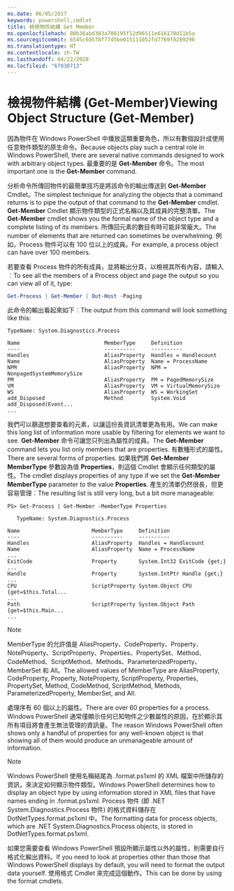 ```yaml
---
ms.date: 06/05/2017
keywords: powershell,cmdlet
title: 檢視物件結構 Get Member
ms.openlocfilehash: 80b36abd303a708195f12d96511e616178d11b5a
ms.sourcegitcommit: 6545c60578f7745be015111052fd7769f8289296
ms.translationtype: HT
ms.contentlocale: zh-TW
ms.lasthandoff: 04/22/2020
ms.locfileid: "67030713"
---
```

# <a name="viewing-object-structure-get-member"></a><span data-ttu-id="a8d88-103">檢視物件結構 (Get-Member)</span><span class="sxs-lookup"><span data-stu-id="a8d88-103">Viewing Object Structure (Get-Member)</span></span>

<span data-ttu-id="a8d88-104">因為物件在 Windows PowerShell 中播放這類重要角色，所以有數個設計成使用任意物件類型的原生命令。</span><span class="sxs-lookup"><span data-stu-id="a8d88-104">Because objects play such a central role in Windows PowerShell, there are several native commands designed to work with arbitrary object types.</span></span> <span data-ttu-id="a8d88-105">最重要的是 **Get-Member** 命令。</span><span class="sxs-lookup"><span data-stu-id="a8d88-105">The most important one is the **Get-Member** command.</span></span>

<span data-ttu-id="a8d88-106">分析命令所傳回物件的最簡單技巧是將該命令的輸出傳送到 **Get-Member** Cmdlet。</span><span class="sxs-lookup"><span data-stu-id="a8d88-106">The simplest technique for analyzing the objects that a command returns is to pipe the output of that command to the **Get-Member** cmdlet.</span></span> <span data-ttu-id="a8d88-107">**Get-Member** Cmdlet 顯示物件類型的正式名稱以及其成員的完整清單。</span><span class="sxs-lookup"><span data-stu-id="a8d88-107">The **Get-Member** cmdlet shows you the formal name of the object type and a complete listing of its members.</span></span> <span data-ttu-id="a8d88-108">所傳回元素的數目有時可能非常龐大。</span><span class="sxs-lookup"><span data-stu-id="a8d88-108">The number of elements that are returned can sometimes be overwhelming.</span></span> <span data-ttu-id="a8d88-109">例如，Process 物件可以有 100 位以上的成員。</span><span class="sxs-lookup"><span data-stu-id="a8d88-109">For example, a process object can have over 100 members.</span></span>

<span data-ttu-id="a8d88-110">若要查看 Process 物件的所有成員，並將輸出分頁，以檢視其所有內容，請輸入︰</span><span class="sxs-lookup"><span data-stu-id="a8d88-110">To see all the members of a Process object and page the output so you can view all of it, type:</span></span>

```powershell
Get-Process | Get-Member | Out-Host -Paging
```

<span data-ttu-id="a8d88-111">此命令的輸出看起來如下︰</span><span class="sxs-lookup"><span data-stu-id="a8d88-111">The output from this command will look something like this:</span></span>

```output
TypeName: System.Diagnostics.Process

Name                           MemberType     Definition
----                           ----------     ----------
Handles                        AliasProperty  Handles = Handlecount
Name                           AliasProperty  Name = ProcessName
NPM                            AliasProperty  NPM = NonpagedSystemMemorySize
PM                             AliasProperty  PM = PagedMemorySize
VM                             AliasProperty  VM = VirtualMemorySize
WS                             AliasProperty  WS = WorkingSet
add_Disposed                   Method         System.Void add_Disposed(Event...
...
```

<span data-ttu-id="a8d88-112">我們可以篩選想要查看的元素，以讓這份長資訊清單更為有用。</span><span class="sxs-lookup"><span data-stu-id="a8d88-112">We can make this long list of information more usable by filtering for elements we want to see.</span></span> <span data-ttu-id="a8d88-113">**Get-Member** 命令可讓您只列出為屬性的成員。</span><span class="sxs-lookup"><span data-stu-id="a8d88-113">The **Get-Member** command lets you list only members that are properties.</span></span> <span data-ttu-id="a8d88-114">有數種形式的屬性。</span><span class="sxs-lookup"><span data-stu-id="a8d88-114">There are several forms of properties.</span></span> <span data-ttu-id="a8d88-115">如果我們將 **Get-Member MemberType** 參數設為值 **Properties**，則這個 Cmdlet 會顯示任何類型的屬性。</span><span class="sxs-lookup"><span data-stu-id="a8d88-115">The cmdlet displays properties of any type if we set the **Get-Member MemberType** parameter to the value **Properties**.</span></span> <span data-ttu-id="a8d88-116">產生的清單仍然很長，但更容易管理︰</span><span class="sxs-lookup"><span data-stu-id="a8d88-116">The resulting list is still very long, but a bit more manageable:</span></span>

```
PS> Get-Process | Get-Member -MemberType Properties

   TypeName: System.Diagnostics.Process

Name                       MemberType     Definition
----                       ----------     ----------
Handles                    AliasProperty  Handles = Handlecount
Name                       AliasProperty  Name = ProcessName
...
ExitCode                   Property       System.Int32 ExitCode {get;}
...
Handle                     Property       System.IntPtr Handle {get;}
...
CPU                        ScriptProperty System.Object CPU {get=$this.Total...
...
Path                       ScriptProperty System.Object Path {get=$this.Main...
...
```

> [!NOTE]
> <span data-ttu-id="a8d88-117">MemberType 的允許值是 AliasProperty、CodeProperty、Property、NoteProperty、ScriptProperty、Properties、PropertySet、Method、CodeMethod、ScriptMethod、Methods、ParameterizedProperty、MemberSet 和 All。</span><span class="sxs-lookup"><span data-stu-id="a8d88-117">The allowed values of MemberType are AliasProperty, CodeProperty, Property, NoteProperty, ScriptProperty, Properties, PropertySet, Method, CodeMethod, ScriptMethod, Methods, ParameterizedProperty, MemberSet, and All.</span></span>

<span data-ttu-id="a8d88-118">處理序有 60 個以上的屬性。</span><span class="sxs-lookup"><span data-stu-id="a8d88-118">There are over 60 properties for a process.</span></span> <span data-ttu-id="a8d88-119">Windows PowerShell 通常僅顯示任何已知物件之少數屬性的原因，在於顯示其所有項目將會產生無法管理的資訊量。</span><span class="sxs-lookup"><span data-stu-id="a8d88-119">The reason Windows PowerShell often shows only a handful of properties for any well-known object is that showing all of them would produce an unmanageable amount of information.</span></span>

> [!NOTE]
> <span data-ttu-id="a8d88-120">Windows PowerShell 使用名稱結尾為 .format.ps1xml 的 XML 檔案中所儲存的資訊，來決定如何顯示物件類型。</span><span class="sxs-lookup"><span data-stu-id="a8d88-120">Windows PowerShell determines how to display an object type by using information stored in XML files that have names ending in .format.ps1xml.</span></span> <span data-ttu-id="a8d88-121">Process 物件 (即 .NET System.Diagnostics.Process 物件) 的格式資料儲存在 DotNetTypes.format.ps1xml 中。</span><span class="sxs-lookup"><span data-stu-id="a8d88-121">The formatting data for process objects, which are .NET System.Diagnostics.Process objects, is stored in DotNetTypes.format.ps1xml.</span></span>

<span data-ttu-id="a8d88-122">如果您需要查看 Windows PowerShell 預設所顯示屬性以外的屬性，則需要自行格式化輸出資料。</span><span class="sxs-lookup"><span data-stu-id="a8d88-122">If you need to look at properties other than those that Windows PowerShell displays by default, you will need to format the output data yourself.</span></span> <span data-ttu-id="a8d88-123">使用格式 Cmdlet 來完成這個動作。</span><span class="sxs-lookup"><span data-stu-id="a8d88-123">This can be done by using the format cmdlets.</span></span>
